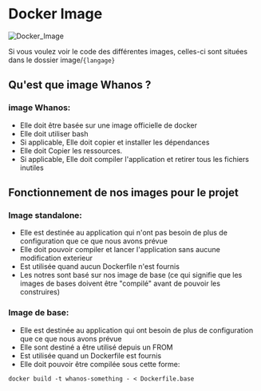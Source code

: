 # Docker Image

![Docker_Image](docker.png)

Si vous voulez voir le code des différentes images, celles-ci sont situées dans le dossier image/`{langage}`

## Qu'est que image Whanos ?

### image Whanos:
- Elle doit être basée sur une image officielle de docker
- Elle doit utiliser bash
- Si applicable, Elle doit copier et installer les dépendances
- Elle doit Copier les ressources.
- Si applicable, Elle doit compiler l'application et retirer tous les fichiers inutiles

## Fonctionnement de nos images pour le projet

### Image standalone:
- Elle est destinée au application qui n'ont pas besoin de plus de configuration que ce que nous avons prévue
- Elle doit pouvoir compiler et lancer l'application sans aucune modification exterieur
- Est utilisée quand aucun Dockerfile n'est fournis
- Les notres sont basé sur nos image de base (ce qui signifie que les images de bases doivent être "compilé" avant de pouvoir les construires)

### Image de base:
- Elle est destinée au application qui ont besoin de plus de configuration que ce que nous avons prévue
- Elle sont destiné a être utilisé depuis un FROM
- Est utilisée quand un Dockerfile est fournis
- Elle doit pouvoir être compilée sous cette forme:
```
docker build -t whanos-something - < Dockerfile.base
```

